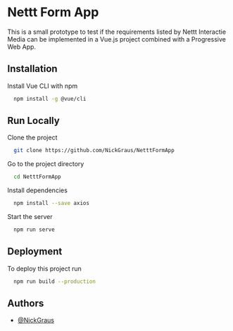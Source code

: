 # Nettt Form App

This is a small prototype to test if the requirements listed by Nettt Interactie Media can be implemented in a Vue.js project combined with a Progressive Web App.


## Installation

Install Vue CLI with npm
```bash
  npm install -g @vue/cli
```
## Run Locally

Clone the project
```bash
  git clone https://github.com/NickGraus/NetttFormApp
```

Go to the project directory
```bash
  cd NetttFormApp
```

Install dependencies
```bash
  npm install --save axios
```

Start the server
```bash
  npm run serve
```


## Deployment

To deploy this project run

```bash
  npm run build --production
```


## Authors

- [@NickGraus](https://github.com/NickGraus/)



